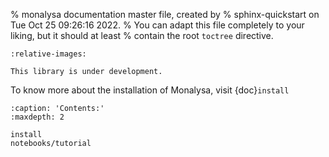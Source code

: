 % monalysa documentation master file, created by
% sphinx-quickstart on Tue Oct 25 09:26:16 2022.
% You can adapt this file completely to your liking, but it should at least
% contain the root `toctree` directive.

```{include} ../../README.md
:relative-images:
```

```{warning}
This library is under development.
```

To know more about the installation of Monalysa, visit {doc}`install`

```{toctree}
:caption: 'Contents:'
:maxdepth: 2

install
notebooks/tutorial
```
